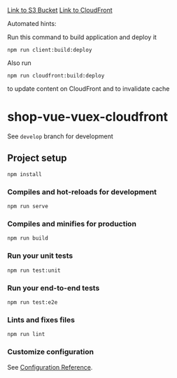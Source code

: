 [Link to S3 Bucket](http://kirbanan-first-app.s3-website-eu-west-1.amazonaws.com/)
[Link to CloudFront](https://d1bkt47zufnr4.cloudfront.net/)

Automated hints:

Run this command to build application and deploy it

```
npm run client:build:deploy
```

Also run 

```
npm run cloudfront:build:deploy
```

to update content on CloudFront and to invalidate cache

# shop-vue-vuex-cloudfront

See `develop` branch for development

## Project setup
```
npm install
```

### Compiles and hot-reloads for development
```
npm run serve
```

### Compiles and minifies for production
```
npm run build
```

### Run your unit tests
```
npm run test:unit
```

### Run your end-to-end tests
```
npm run test:e2e
```

### Lints and fixes files
```
npm run lint
```

### Customize configuration
See [Configuration Reference](https://cli.vuejs.org/config/).
